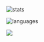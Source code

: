 ![stats](https://github-readme-stats.vercel.app/api?username=iMokhles&hide=contribs&show_icons=true&theme=dark)

![languages](https://github-readme-stats.vercel.app/api/top-langs/?username=iMokhles&layout=compact&theme=dark)

![](https://komarev.com/ghpvc/?username=iMokhles)

<!--
**iMokhles/iMokhles** is a ✨ _special_ ✨ repository because its `README.md` (this file) appears on your GitHub profile.

Here are some ideas to get you started:

- 🔭 I’m currently working on ...
- 🌱 I’m currently learning ...
- 👯 I’m looking to collaborate on ...
- 🤔 I’m looking for help with ...
- 💬 Ask me about ...
- 📫 How to reach me: ...
- 😄 Pronouns: ...
- ⚡ Fun fact: ...
-->
